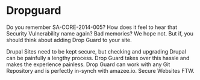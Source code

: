 # Dropguard

Do you remember SA-CORE-2014-005? How does it feel to hear that Security Vulnerability name again? Bad memories? We hope not. But if, you should think about adding Drop Guard to your site.


Drupal Sites need to be kept secure, but
checking and upgrading Drupal can be
painfully a lengthy process. Drop Guard takes
over this hassle and makes the experience
painless. Drop Guard can work with any Git
Repository and is perfectly in-synch with
amazee.io. Secure Websites FTW.
